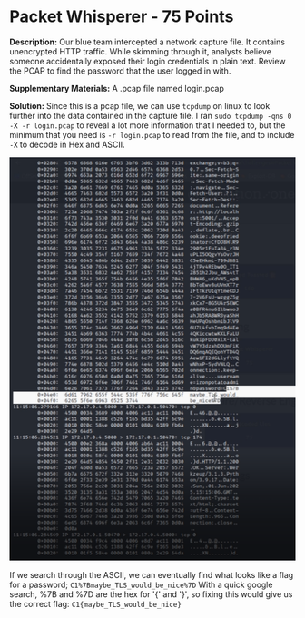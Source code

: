 # Packet Whisperer - 75 Points

**Description:** Our blue team intercepted a network capture file. It contains unencrypted HTTP traffic. While skimming through it, analysts believe someone accidentally exposed their login credentials in plain text. Review the PCAP to find the password that the user logged in with.

**Supplementary Materials:** A .pcap file named login.pcap

**Solution:** Since this is a pcap file, we can use `tcpdump` on linux to look further into the data contained in the capture file. I ran `sudo tcpdump -qns 0 -X -r login.pcap` to reveal a lot more information that I needed to, but the minimum that you need is `-r login.pcap` to read from the file, and to include `-X` to decode in Hex and ASCII.

![Flag in tcpdump.](tcpdump.png)

If we search through the ASCII, we can eventually find what looks like a flag for a password; `C1%7Bmaybe_TLS_would_be_nice%7D`
With a quick google search, %7B and %7D are the hex for '{' and '}', so fixing this would give us the correct flag: `C1{maybe_TLS_would_be_nice}`